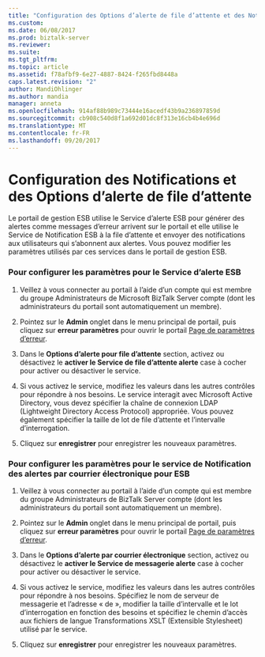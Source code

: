 ```yaml
---
title: "Configuration des Options d’alerte de file d’attente et des Notifications | Documents Microsoft"
ms.custom: 
ms.date: 06/08/2017
ms.prod: biztalk-server
ms.reviewer: 
ms.suite: 
ms.tgt_pltfrm: 
ms.topic: article
ms.assetid: f78afbf9-6e27-4887-8424-f265fbd8448a
caps.latest.revision: "2"
author: MandiOhlinger
ms.author: mandia
manager: anneta
ms.openlocfilehash: 914af88b989c73444e16acedf43b9a236897859d
ms.sourcegitcommit: cb908c540d8f1a692d01dc8f313e16cb4b4e696d
ms.translationtype: MT
ms.contentlocale: fr-FR
ms.lasthandoff: 09/20/2017
---
```

# <a name="configuring-alert-queue-options-and-notifications"></a>Configuration des Notifications et des Options d’alerte de file d’attente
Le portail de gestion ESB utilise le Service d’alerte ESB pour générer des alertes comme messages d’erreur arrivent sur le portail et elle utilise le Service de Notification ESB à la file d’attente et envoyer des notifications aux utilisateurs qui s’abonnent aux alertes. Vous pouvez modifier les paramètres utilisés par ces services dans le portail de gestion ESB.  
  
### <a name="to-configure-the-settings-for-the-esb-alert-service"></a>Pour configurer les paramètres pour le Service d’alerte ESB  
  
1.  Veillez à vous connecter au portail à l’aide d’un compte qui est membre du groupe Administrateurs de Microsoft BizTalk Server compte (dont les administrateurs du portail sont automatiquement un membre).  
  
2.  Pointez sur le **Admin** onglet dans le menu principal de portail, puis cliquez sur **erreur paramètres** pour ouvrir le portail [Page de paramètres d’erreur](../esb-toolkit/fault-settings-page.md).  
  
3.  Dans le **Options d’alerte pour file d’attente** section, activez ou désactivez le **activer le Service de file d’attente alerte** case à cocher pour activer ou désactiver le service.  
  
4.  Si vous activez le service, modifiez les valeurs dans les autres contrôles pour répondre à nos besoins. Le service interagit avec Microsoft Active Directory, vous devez spécifier la chaîne de connexion LDAP (Lightweight Directory Access Protocol) appropriée. Vous pouvez également spécifier la taille de lot de file d’attente et l’intervalle d’interrogation.  
  
5.  Cliquez sur **enregistrer** pour enregistrer les nouveaux paramètres.  
  
### <a name="to-configure-the-settings-for-the-esb-alert-email-notification-service"></a>Pour configurer les paramètres pour le service de Notification des alertes par courrier électronique pour ESB  
  
1.  Veillez à vous connecter au portail à l’aide d’un compte qui est membre du groupe Administrateurs de BizTalk Server compte (dont les administrateurs du portail sont automatiquement un membre).  
  
2.  Pointez sur le **Admin** onglet dans le menu principal de portail, puis cliquez sur **erreur paramètres** pour ouvrir le portail [Page de paramètres d’erreur](../esb-toolkit/fault-settings-page.md).  
  
3.  Dans le **Options d’alerte par courrier électronique** section, activez ou désactivez le **activer le Service de messagerie alerte** case à cocher pour activer ou désactiver le service.  
  
4.  Si vous activez le service, modifiez les valeurs dans les autres contrôles pour répondre à nos besoins. Spécifiez le nom de serveur de messagerie et l’adresse « de », modifier la taille d’intervalle et le lot d’interrogation en fonction des besoins et spécifiez le chemin d’accès aux fichiers de langue Transformations XSLT (Extensible Stylesheet) utilisé par le service.  
  
5.  Cliquez sur **enregistrer** pour enregistrer les nouveaux paramètres.